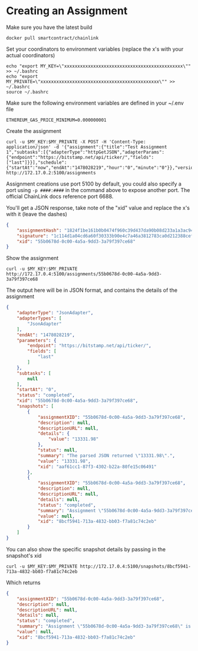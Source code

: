 # Creating an Assignment

Make sure you have the latest build

```shell
docker pull smartcontract/chainlink
```

Set your coordinators to environment variables (replace the x's with your actual coordinators)

```shell
echo "export MY_KEY=\"xxxxxxxxxxxxxxxxxxxxxxxxxxxxxxxxxxxxxxxxxxxxx\"" >> ~/.bashrc
echo "export MY_PRIVATE=\"xxxxxxxxxxxxxxxxxxxxxxxxxxxxxxxxxxxxxxxxxxxxx\"" >> ~/.bashrc
source ~/.bashrc
```

Make sure the following environment variables are defined in your ~/.env file

```shell
ETHEREUM_GAS_PRICE_MINIMUM=0.000000001
```

Create the assignment

```shell
curl -u $MY_KEY:$MY_PRIVATE -X POST -H 'Content-Type: application/json' -d '{"assignment":{"title":"Test Assignment 1","subtasks":[{"adapterType":"httpGetJSON","adapterParams":{"endpoint":"https://bitstamp.net/api/ticker/","fields":["last"]}}],"schedule":{"startAt":"now","endAt":"1478028219","hour":"0","minute":"0"}},"version":"1.0.0"}' http://172.17.0.2:5100/assignments
```

Assignment creations use port 5100 by default, you could also specify a port using `-p ####:####` in the command above to expose another port. The official ChainLink docs reference port 6688.

You'll get a JSON response, take note of the "xid" value and replace the x's  with it (leave the dashes)

```JSON
{
    "assignmentHash": "1824f1be161b0b0474f960c39d437da90b08d233a1a3ac944c109be41411a954",
    "signature": "1c114d1a04cd6a60f30333b90e4c7a46a3812783ca0d212388cef4b1c58399f10452edc678653f047b6ad1cc068492e7647dbec11b79cb030037a948ce7ce37b58",
    "xid": "55b0678d-0c00-4a5a-9dd3-3a79f397ce68"
}
```

Show the assignment

```shell
curl -u $MY_KEY:$MY_PRIVATE http://172.17.0.4:5100/assignments/55b0678d-0c00-4a5a-9dd3-3a79f397ce68
```

The output here will be in JSON format, and contains the details of the assignment

```JSON
{
    "adapterType": "JsonAdapter",
    "adapterTypes": [
        "JsonAdapter"
    ],
    "endAt": "1478028219",
    "parameters": {
        "endpoint": "https://bitstamp.net/api/ticker/",
        "fields": [
            "last"
        ]
    },
    "subtasks": [
        null
    ],
    "startAt": "0",
    "status": "completed",
    "xid": "55b0678d-0c00-4a5a-9dd3-3a79f397ce68",
    "snapshots": [
        {
            "assignmentXID": "55b0678d-0c00-4a5a-9dd3-3a79f397ce68",
            "description": null,
            "descriptionURL": null,
            "details": {
                "value": "13331.98"
            },
            "status": null,
            "summary": "The parsed JSON returned \"13331.98\".",
            "value": "13331.98",
            "xid": "aaf61cc1-87f3-4302-b22a-80fe15c06491"
        },
        {
            "assignmentXID": "55b0678d-0c00-4a5a-9dd3-3a79f397ce68",
            "description": null,
            "descriptionURL": null,
            "details": null,
            "status": "completed",
            "summary": "Assignment \"55b0678d-0c00-4a5a-9dd3-3a79f397ce68\" is completed.",
            "value": null,
            "xid": "8bcf5941-713a-4832-bb03-f7a81c74c2eb"
        }
    ]
}
```

You can also show the specific snapshot details by passing in the snapshot's xid

```shell
curl -u $MY_KEY:$MY_PRIVATE http://172.17.0.4:5100/snapshots/8bcf5941-713a-4832-bb03-f7a81c74c2eb
```

Which returns

```JSON
{
    "assignmentXID": "55b0678d-0c00-4a5a-9dd3-3a79f397ce68",
    "description": null,
    "descriptionURL": null,
    "details": null,
    "status": "completed",
    "summary": "Assignment \"55b0678d-0c00-4a5a-9dd3-3a79f397ce68\" is completed.",
    "value": null,
    "xid": "8bcf5941-713a-4832-bb03-f7a81c74c2eb"
}
```

